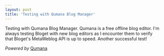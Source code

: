 ```yaml
---
layout: post  
title: 'Testing with Qumana Blog Manager'
---
```

Testing with Qumana Blog Manager. Qumana is a free offline blog editor. I'm always testing Bloget with new blog editors as I encounter them to verify that Bloget's MetaWeblog API is up to speed. Another successful test!

_Powered by_ [Qumana](http://www.qumana.com/)

